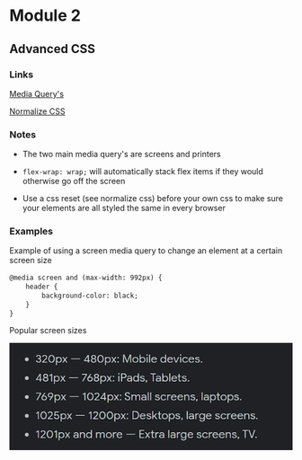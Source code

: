 # Module 2

## Advanced CSS

### Links

[Media Query's](https://www.w3schools.com/css/css3_mediaqueries.asp)

[Normalize CSS](https://necolas.github.io/normalize.css/)

### Notes

- The two main media query's are screens and printers

- `flex-wrap: wrap;` will automatically stack flex items if they would otherwise go off the screen

- Use a css reset (see normalize css) before your own css to make sure your elements are all styled the same in every browser

### Examples

Example of using a screen media query to change an element at a certain screen size

```
@media screen and (max-width: 992px) {
    header {
        background-color: black;
    }
}
```

Popular screen sizes

![](image.png)